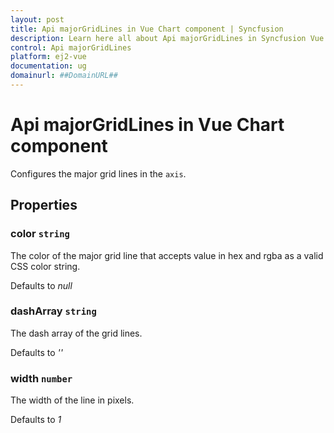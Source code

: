 ```yaml
---
layout: post
title: Api majorGridLines in Vue Chart component | Syncfusion
description: Learn here all about Api majorGridLines in Syncfusion Vue Chart component of Syncfusion Essential JS 2 and more.
control: Api majorGridLines 
platform: ej2-vue
documentation: ug
domainurl: ##DomainURL##
---
```


# Api majorGridLines in Vue Chart component

Configures the major grid lines in the `axis`.

## Properties

### color `string`

The color of the major grid line that accepts value in hex and rgba as a valid CSS color string.

Defaults to *null*

### dashArray `string`

The dash array of the grid lines.

Defaults to *''*

### width `number`

The width of the line in pixels.

Defaults to *1*

